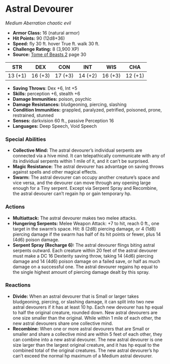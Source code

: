 # Astral Devourer

*Medium* *Aberration* *chaotic evil*

- **Armor Class:** 16 (natural armor)
- **Hit Points:** 90 (12d8+36)
- **Speed:** fly 30 ft. hover True ft. walk 30 ft.
- **Challenge Rating:** 8 (3,900 XP)
- **Source:** [Tome of Beasts 2](https://koboldpress.com/kpstore/product/tome-of-beasts-2-for-5th-edition) page 30

| STR | DEX | CON | INT | WIS | CHA |
| --- | --- | --- | --- | --- | --- |
| 13 (+1) | 16 (+3) | 17 (+3) | 14 (+2) | 16 (+3) | 12 (+1) |

- **Saving Throws**: Dex +6, Int +5
- **Skills:** perception +6, stealth +6
- **Damage Immunities:** poison, psychic
- **Damage Resistances:** bludgeoning, piercing, slashing
- **Condition Immunities:** grappled, paralyzed, petrified, poisoned, prone, restrained, stunned
- **Senses:** darkvision 60 ft., passive Perception 16
- **Languages:** Deep Speech, Void Speech

### Special Abilities

- **Collective Mind:** The astral devourer’s individual serpents are connected via a hive mind. It can telepathically communicate with any of its individual serpents within 1 mile of it, and it can’t be surprised.
- **Magic Resistance:** The astral devourer has advantage on saving throws against spells and other magical effects.
- **Swarm:** The astral devourer can occupy another creature’s space and vice versa, and the devourer can move through any opening large enough for a Tiny serpent. Except via Serpent Spray and Recombine, the astral devourer can’t regain hp or gain temporary hp.

### Actions

- **Multiattack:** The astral devourer makes two melee attacks.
- **Hungering Serpents:** Melee Weapon Attack: +7 to hit, reach 0 ft., one target in the swarm’s space. Hit: 8 (2d8) piercing damage, or 4 (1d8) piercing damage if the swarm has half of its hit points or fewer, plus 14 (4d6) poison damage.
- **Serpent Spray (Recharge 6):** The astral devourer flings biting astral serpents outward. Each creature within 20 feet of the astral devourer must make a DC 16 Dexterity saving throw, taking 14 (4d6) piercing damage and 14 (4d6) poison damage on a failed save, or half as much damage on a successful one. The astral devourer regains hp equal to the single highest amount of piercing damage dealt by this spray.

### Reactions

- **Divide:** When an astral devourer that is Small or larger takes bludgeoning, piercing, or slashing damage, it can split into two new astral devourers if it has at least 10 hp. Each new devourer has hp equal to half the original creature, rounded down. New astral devourers are one size smaller than the original. While within 1 mile of each other, the new astral devourers share one collective mind.
- **Recombine:** When one or more astral devourers that are Small or smaller and share a collective mind are within 5 feet of each other, they can combine into a new astral devourer. The new astral devourer is one size larger than the largest original creature, and it has hp equal to the combined total of the original creatures. The new astral devourer’s hp can’t exceed the normal hp maximum of a Medium astral devourer.


